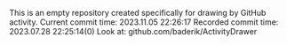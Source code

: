 This is an empty repository created specifically for drawing by GitHub activity.
Current commit time: 2023.11.05 22:26:17
Recorded commit time: 2023.07.28 22:25:14(0)
Look at: github.com/baderik/ActivityDrawer
